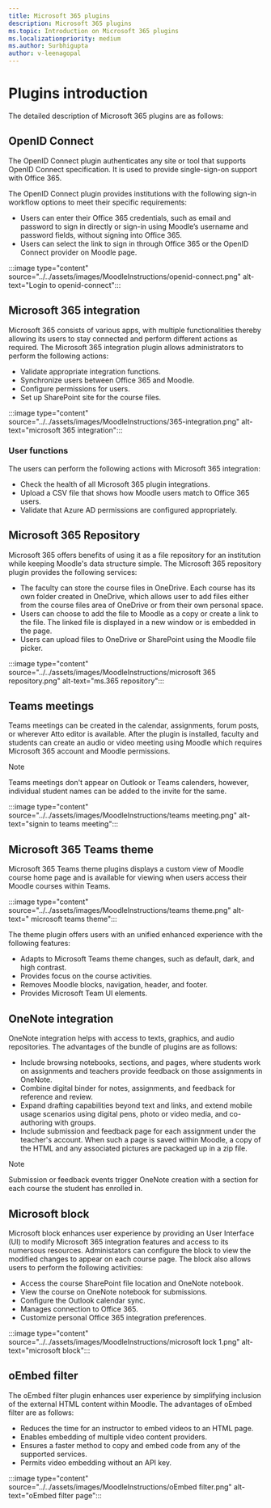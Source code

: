 ```yaml
---
title: Microsoft 365 plugins
description: Microsoft 365 plugins
ms.topic: Introduction on Microsoft 365 plugins
ms.localizationpriority: medium
ms.author: Surbhigupta
author: v-leenagopal
---
```


# Plugins introduction

The detailed description of Microsoft 365 plugins are as follows:

## OpenID Connect

The OpenID Connect plugin authenticates any site or tool that supports OpenID Connect specification. It is used to provide single-sign-on support with Office 365.

The OpenID Connect plugin provides institutions with the following sign-in workflow options to meet their specific requirements:

* Users can enter their Office 365 credentials, such as email and password to sign in directly or sign-in using Moodle’s username and password fields, without signing into Office 365.
* Users can select the link to sign in through Office 365 or the OpenID Connect provider on Moodle page.

:::image type="content" source="../../assets/images/MoodleInstructions/openid-connect.png" alt-text="Login to openid-connect":::

## Microsoft 365 integration

Microsoft 365 consists of various apps, with multiple functionalities thereby allowing its users to stay connected and perform different actions as required. The Microsoft 365 integration plugin allows administrators to perform the following actions:

* Validate appropriate integration functions.
* Synchronize users between Office 365 and Moodle.
* Configure permissions for users.
* Set up SharePoint site for the course files.

:::image type="content" source="../../assets/images/MoodleInstructions/365-integration.png" alt-text="microsoft 365 integration":::

### User functions

The users can perform the following actions with Microsoft 365 integration:

* Check the health of all Microsoft 365 plugin integrations.
* Upload a CSV file that shows how Moodle users match to Office 365 users.
* Validate that Azure AD permissions are configured appropriately.

## Microsoft 365 Repository

Microsoft 365 offers benefits of using it as a file repository for an institution while keeping Moodle's data structure simple. The Microsoft 365 repository plugin provides the following services:

* The faculty can store the course files in OneDrive. Each course has its own folder created in OneDrive, which allows user to add files either from the course files area of OneDrive or from their own personal space.  
* Users can choose to add the file to Moodle as a copy or create a link to the file. The linked file is displayed in a new window or is embedded in the page.
* Users can upload files to OneDrive or SharePoint using the Moodle file picker.


:::image type="content" source="../../assets/images/MoodleInstructions/microsoft 365 repository.png" alt-text="ms.365 repository":::

## Teams meetings

Teams meetings can be created in the calendar, assignments, forum posts, or wherever Atto editor is available. After the plugin is installed, faculty and students can create an audio or video meeting using Moodle which requires Microsoft 365 account and Moodle permissions.

>[!NOTE]
>Teams meetings don't appear on Outlook or Teams calenders, however, individual student names can be added to the invite for the same.

:::image type="content" source="../../assets/images/MoodleInstructions/teams meeting.png" alt-text="signin to teams meeting":::

## Microsoft 365 Teams theme

Microsoft 365 Teams theme plugins displays a custom view of Moodle course home page and is available for viewing when users access their Moodle courses within Teams.

:::image type="content" source="../../assets/images/MoodleInstructions/teams theme.png" alt-text=" microsoft teams theme":::

The theme plugin offers users with an unified enhanced experience with the following features:

* Adapts to Microsoft Teams theme changes, such as default, dark, and high contrast.
* Provides focus on the course activities.
* Removes Moodle blocks, navigation, header, and footer.
* Provides Microsoft Team UI elements.

## OneNote integration

OneNote integration helps with access to texts, graphics, and audio repositories. The advantages of the bundle of plugins are as follows:

* Include browsing notebooks, sections, and pages, where students work on assignments and teachers provide feedback on those assignments in OneNote.
* Combine digital binder for notes, assignments, and feedback for reference and review.
* Expand drafting capabilities beyond text and links, and extend mobile usage scenarios using digital pens, photo or video media, and co-authoring with groups.
* Include submission and feedback page for each assignment under the teacher's account. When such a page is saved within Moodle, a copy of the HTML and any associated pictures are packaged up in a zip file.

> [!NOTE]
> Submission or feedback events trigger OneNote creation with a section for each course the student has enrolled in.

## Microsoft block

Microsoft block enhances user experience by providing an User Interface (UI) to modify Microsoft 365 integration features and access to its numersous resources. Administators can configure the block to view the modified changes to appear on each course page. The block also allows users to perform the following activities:

* Access the course SharePoint file location and OneNote notebook.
* View the course on OneNote notebook for submissions.
* Configure the Outlook calendar sync.
* Manages connection to Office 365.
* Customize personal Office 365 integration preferences.

:::image type="content" source="../../assets/images/MoodleInstructions/microsoft lock 1.png" alt-text="microsoft block":::

## oEmbed filter

The oEmbed filter plugin enhances user experience by simplifying inclusion of the external HTML content within Moodle. The advantages of oEmbed filter are as follows: 

* Reduces the time for an instructor to embed videos to an HTML page.
* Enables embedding of multiple video content providers.
* Ensures a faster method to copy and embed code from any of the supported services.
* Permits video embedding without an API key.

:::image type="content" source="../../assets/images/MoodleInstructions/oEmbed filter.png" alt-text="oEmbed filter page":::
